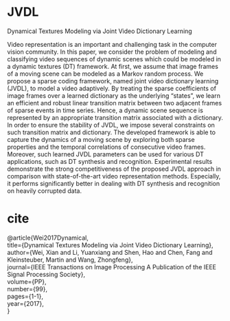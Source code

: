 # JVDL
Dynamical Textures Modeling via Joint Video Dictionary Learning  


Video representation is an important and challenging task in the computer vision community. In this paper, we
consider the problem of modeling and classifying video sequences
of dynamic scenes which could be modeled in a dynamic textures
(DT) framework. At first, we assume that image frames of a
moving scene can be modeled as a Markov random process.
We propose a sparse coding framework, named joint video
dictionary learning (JVDL), to model a video adaptively. By
treating the sparse coefficients of image frames over a learned
dictionary as the underlying “states”, we learn an efficient and
robust linear transition matrix between two adjacent frames of
sparse events in time series. Hence, a dynamic scene sequence is
represented by an appropriate transition matrix associated with
a dictionary. In order to ensure the stability of JVDL, we impose
several constraints on such transition matrix and dictionary. The
developed framework is able to capture the dynamics of a moving
scene by exploring both sparse properties and the temporal correlations of consecutive video frames. Moreover, such learned JVDL
parameters can be used for various DT applications, such as
DT synthesis and recognition. Experimental results demonstrate
the strong competitiveness of the proposed JVDL approach in
comparison with state-of-the-art video representation methods.
Especially, it performs significantly better in dealing with DT
synthesis and recognition on heavily corrupted data.  

# cite  
@article{Wei2017Dynamical,  
  title={Dynamical Textures Modeling via Joint Video Dictionary Learning},  
  author={Wei, Xian and Li, Yuanxiang and Shen, Hao and Chen, Fang and Kleinsteuber, Martin and Wang, Zhongfeng},  
  journal={IEEE Transactions on Image Processing A Publication of the IEEE Signal Processing Society},  
  volume={PP},  
  number={99},  
  pages={1-1},  
  year={2017},  
}
